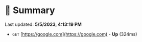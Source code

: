 # 📖 Summary
Last updated: **5/5/2023, 4:13:19 PM**

- `GET` [https://google.com](https://google.com) - **Up** (324ms)
